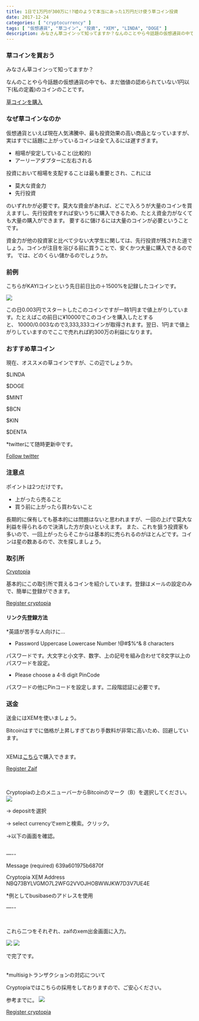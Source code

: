 ```yaml
---
title: 1日で1万円が300万に!?嘘のようで本当にあった1万円だけ使う草コイン投資
date: 2017-12-24
categories: [ "cryptocurrency" ]
tags: [ "仮想通貨", "草コイン", "投資", "XEM", "LINDA", "DOGE" ]
description: みなさん草コインって知ってますか？なんのことやら今話題の仮想通貨の中でも、まだ価値の認められていない1円以下(私の定義)のコインのことです。今このコインに1万円だけかけた方がいい理由をお話しします。
---
```



### 草コインを買おう

みなさん草コインって知ってますか？

なんのことやら今話題の仮想通貨の中でも、まだ価値の認められていない1円以下(私の定義)のコインのことです。

<a href="https://goo.gl/WGsNyk" class="button big">草コインを購入</a>



### なぜ草コインなのか

仮想通貨といえば現在人気沸騰中、最も投資効果の高い商品となっていますが、実はすでに話題に上がっているコインは全て入るには遅すぎます。

- 相場が安定していること(比較的)
- アーリーアダプターに左右される

投資において相場を支配することは最も重要とされ、これには

- 莫大な資金力
- 先行投資

のいずれかが必要です。莫大な資金があれば、どこで入ろうが大量のコインを買えますし、先行投資をすれば安いうちに購入できるため、たとえ資金力がなくても大量の購入ができます。
要するに儲けるには大量のコインが必要ということです。

資金力が他の投資家と比べて少ない大学生に関しては、先行投資が残された道でしょう。コインが注目を浴びる前に買うことで、安くかつ大量に購入できるのです。
では、どのくらい儲かるのでしょうか。

### 前例

こちらがKAYIコインという先日前日比の＋1500%を記録したコインです。

<img src=“/images/kayi.png”>

この日0.003円でスタートしたこのコインですが一時1円まで値上がりしています。たとえばこの前日に¥10000でこのコインを購入したとすると、 10000/0.003なので3,333,333コインが取得されます。翌日、1円まで値上がりしていますのでここで売れれば約300万の利益になります。

### おすすめ草コイン

現在、オススメの草コインですが、この辺でしょうか。

$LINDA


$DOGE


$MINT


$BCN


$KIN


$DENTA

*twitterにて随時更新中です。

<a href="https://twitter.com/innovative_usjp" class="button big">Follow twitter</a>



### 注意点

ポイントは2つだけです。

- 上がったら売ること
- 買う前に上がったら買わないこと

長期的に保有しても基本的には問題はないと思われますが、一回の上げで莫大な利益を得られるので決済した方が良いといえます。
また、これを狙う投資家も多いので、一回上がったらそこからは基本的に売られるのがほとんどです。コインは星の数あるので、次を探しましょう。


### 取引所

<a href=“https://goo.gl/WGsNyk”>Cryptopia</a>

基本的にこの取引所で買えるコインを紹介しています。登録はメールの設定のみで、簡単に登録ができます。


<a href="https://goo.gl/WGsNyk" class="button big">Register cryptopia</a>


#### リンク先登録方法
*英語が苦手な人向けに…

- Password Uppercase Lowercase Number !@#$%^& 8 characters

パスワードです。大文字と小文字、数字、上の記号を組み合わせて8文字以上のパスワードを設定。


- Please choose a 4-8 digit PinCode

パスワードの他にPinコードを設定します。二段階認証に必要です。



### 送金
送金にはXEMを使いましょう。

Bitcoinはすでに価格が上昇しすぎており手数料が非常に高いため、回避しています。

</br>
XEMは<a href=“https://zaif.jp/?ac=bptqvu5o1v”>こちら</a>で購入できます。

<a href="https://zaif.jp?ac=bptqvu5o1v" class="button big">Register Zaif</a>

</br>

Cryptopiaの上のメニューバーからBitcoinのマーク（B）を選択してください。
<img src=“/images/cryptopiabae.png”>

→ depositを選択

→ select currencyでxemと検索。クリック。

→以下の画面を確認。

</br>
—--

Message (required)
639a601975b6870f

Cryptopia XEM Address
NBQ73BYLVGMO7L2WFG2VVOJHOBWWJKW7D3V7UE4E

*例としてbusibaseのアドレスを使用

—--

</br>

これら二つをそれぞれ、zaifのxem出金画面に入力。

<img src=“/images/xem.png”>
<img src=“/images/enterxem.png”>


で完了です。

</br>
*multisigトランザクションの対応について

Cryptopiaではこちらの採用をしておりますので、ご安心ください。


参考までに。
<img src=“/images/deposit.png”>

<a href="https://goo.gl/WGsNyk" class="button big">Register cryptopia</a>

